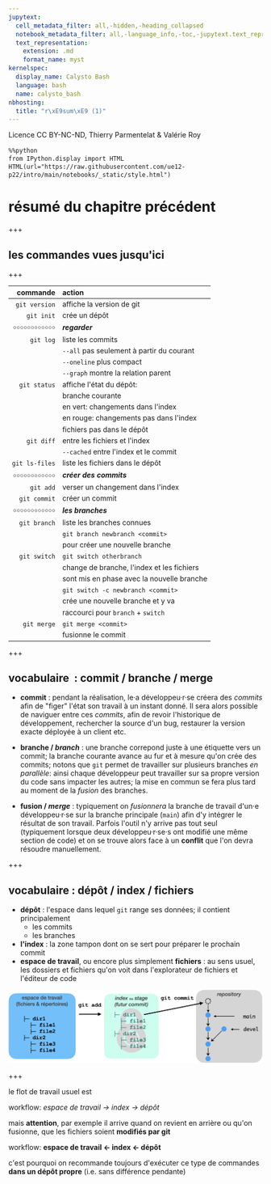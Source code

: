 ```yaml
---
jupytext:
  cell_metadata_filter: all,-hidden,-heading_collapsed
  notebook_metadata_filter: all,-language_info,-toc,-jupytext.text_representation.jupytext_version,-jupytext.text_representation.format_version
  text_representation:
    extension: .md
    format_name: myst
kernelspec:
  display_name: Calysto Bash
  language: bash
  name: calysto_bash
nbhosting:
  title: "r\xE9sum\xE9 (1)"
---
```


Licence CC BY-NC-ND, Thierry Parmentelat & Valérie Roy

```{code-cell}
%%python
from IPython.display import HTML
HTML(url="https://raw.githubusercontent.com/ue12-p22/intro/main/notebooks/_static/style.html")
```

# résumé du chapitre précédent

+++

## les commandes vues jusqu'ici

+++

| commande | action |
| ----------: | :-------- |
| `git version` | affiche la version de git |
| `git init` | crée un dépôt |
| ￮￮￮￮￮￮￮￮￮￮￮￮ | ***regarder*** |
| `git log` | liste les commits |
|         | `--all` pas seulement à partir du courant |
|         | `--oneline` plus compact |
|         | `--graph` montre la relation parent |
| `git status` | affiche l'état du dépôt: |
|            | branche courante |
|            | en vert: changements dans l'index |
|            | en rouge: changements pas dans l'index |
|            | fichiers pas dans le dépôt|
| `git diff` | entre les fichiers et l'index |
|          | `--cached` entre l'index et le commit |
| `git ls-files` | liste les fichiers dans le dépôt |
| ￮￮￮￮￮￮￮￮￮￮￮￮ | ***créer des commits*** |
| `git add` | verser un changement dans l'index |
| `git commit` | créer un commit |
| ￮￮￮￮￮￮￮￮￮￮￮￮ | ***les branches*** |
| `git branch` | liste les branches connues |
|  | `git branch newbranch <commit>` |
|  | pour créer une nouvelle branche |
| `git switch` | `git switch otherbranch` |
|              | change de branche, l'index et les fichiers |
|              | sont mis en phase avec la nouvelle branche |
|              | `git switch -c newbranch <commit>` |
|              | crée une nouvelle branche et y va |
|              | raccourci pour `branch` + `switch` |
| `git merge`  | `git merge <commit>`  |
| | fusionne le commit |

+++

## vocabulaire  : commit / branche / merge

* **commit** : pendant la réalisation, le·a développeu·r·se créera des *commits* afin de "figer" l'état son travail à un instant donné. Il sera alors possible de naviguer entre ces *commits*, afin de revoir l'historique de développement, rechercher la source d'un bug, restaurer la version exacte déployée à un client etc.

* **branche / *branch*** : une branche correpond juste à une étiquette vers un commit; la branche courante avance au fur et à mesure qu'on crée des commits;
notons que `git` permet de travailler sur plusieurs branches *en parallèle*: ainsi chaque développeur peut travailler sur sa propre version du code sans impacter les autres; la mise en commun se fera plus tard au moment de la *fusion* des branches.

* **fusion / *merge*** : typiquement on *fusionnera* la branche de travail d'un·e développeu·r·se sur la branche principale (`main`) afin d'y intégrer le résultat de son travail. Parfois l'outil n'y arrive pas tout seul (typiquement lorsque deux développeu·r·se·s ont modifié une même section de code) et on se trouve alors face à un **conflit** que l'on devra résoudre manuellement.

+++

## vocabulaire : dépôt / index / fichiers

* **dépôt** : l'espace dans lequel `git` range ses données; il contient principalement
  * les commits
  * les branches
* **l'index** : la zone tampon dont on se sert pour préparer le prochain commit
* **espace de travail**, ou encore plus simplement **fichiers** : au sens usuel, les dossiers et fichiers qu'on voit dans l'explorateur de fichiers et l'éditeur de code

<img src="media/kn-repo-contents-3-add-index-commit.svg" width="800px">

+++

le flot de travail usuel est

workflow: *espace de travail → index → dépôt*

mais **attention**, par exemple il arrive quand on revient en arrière ou qu'on fusionne, que les fichiers soient **modifiés par git**

workflow: **espace de travail ← index ← dépôt**

c'est pourquoi on recommande toujours d'exécuter ce type de commandes **dans un dépôt propre** (i.e. sans différence pendante)
